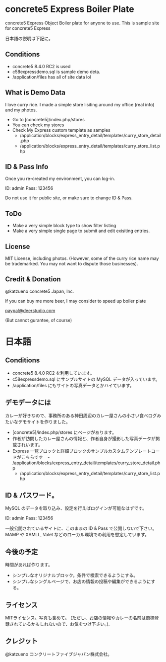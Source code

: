 # concrete5 Express Boiler Plate
concrete5 Express Object Boiler plate for anyone to use.
This is sample site for concrete5 Express

日本語の説明は下記に。

## Conditions

- concrete5 8.4.0 RC2 is used
- c58expressdemo.sql is sample demo deta.
- /application/files has all of site data lol

## What is Demo Data

I love curry rice.
I made a simple store lisiting around my office (real info) and my photos.

- Go to [concrete5]/index.php/stores
- You can check my stores
- Check My Express custom template as samples
    - /application/blocks/express_entry_detail/templates/curry_store_detail.php
    - /application/blocks/express_entry_detail/templates/curry_store_list.php

## ID & Pass Info

Once you re-created my environment, you can log-in.

ID: admin
Pass: 123456

Do not use it for public site, or make sure to change ID & Pass.

## ToDo

- Make a very simple block type to show filter listing
- Make a very simple single page to submit and edit exisiting entries.

## License

MIT License, including photos.
(However, some of the curry rice name may be trademarked. You may not want to dispute those businesses).

## Credit & Donation

@katzueno
concrete5 Japan, Inc.

If you can buy me more beer, I may consider to speed up boiler plate

paypal@deerstudio.com

(But cannot gurantee, of course)

# 日本語

## Conditions

- concrete5 8.4.0 RC2 を利用しています。
- c58expressdemo.sql にサンプルサイトの MySQL データが入っています。
- /application/files にもサイトの写真データとかハイています。

## デモデータには

カレーが好きなので、事務所のある神田周辺のカレー屋さんの小さい食べログみたいなデモサイトを作りました。

- [concrete5]/index.php/stores にページがあります。
- 作者が訪問したカレー屋さんの情報と、作者自身が撮影した写真データが掲載されいます。
- Express 一覧ブロックと詳細ブロックのサンプルカスタムテンプレートコードがこちらです
    - /application/blocks/express_entry_detail/templates/curry_store_detail.php
    - /application/blocks/express_entry_detail/templates/curry_store_list.php

## ID & パスワード。

MySQL のデータを取り込み、設定を行えばログインが可能なはずです。

ID: admin
Pass: 123456

一般公開されているサイトに、このままの ID & Pass で公開しないで下さい。MAMP や XAMLL, Valet などのローカル環境での利用を想定しています。

## 今後の予定

時間があれば作ります。

- シンプルなオリジナルブロック。条件で検索できるようにする。
- シンプルなシングルページで、お店の情報の投稿や編集ができるようにする。

## ライセンス

MITライセンス。写真も含めて。
(ただし、お店の情報やカレーの名前は商標登録されているかもしれないので、お気をつけ下さい。).

## クレジット

@katzueno
コンクリートファイブジャパン株式会社。
